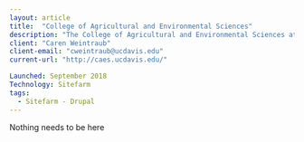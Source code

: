 ```yaml
---
layout: article
title:  "College of Agricultural and Environmental Sciences"
description: "The College of Agricultural and Environmental Sciences at UC Davis is a global leader recognized throughout the world for its scientific expertise."
client: "Caren Weintraub"
client-email: "cweintraub@ucdavis.edu"
current-url: "http://caes.ucdavis.edu/"

Launched: September 2018
Technology: Sitefarm
tags:
  - Sitefarm - Drupal
---
```


Nothing needs to be here
